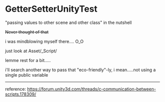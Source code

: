 # GetterSetterUnityTest
"passing values to other scene and other class" in the nutshell

<s>Never thought of that</s>

i was mindblowing myself there.... O_O

just look at Asset/_Script/

lemme rest for a bit.....

i'll search another way to pass that "eco-friendly"-ly, i mean.....not using a single public variable

---------------

reference:
https://forum.unity3d.com/threads/c-communication-between-scripts.178309/
